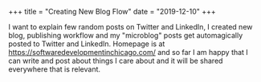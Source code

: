 +++
title = "Creating New Blog Flow"
date = "2019-12-10"
+++

I want to explain few random posts on Twitter and LinkedIn, I created new blog, publishing workflow 
and my "microblog" posts get automagically posted to Twitter and LinkedIn. Homepage is at https://softwaredevelopmentinchicago.com/
and so far I am happy that I can write and post about things I care about and it will be shared everywhere that is relevant.
